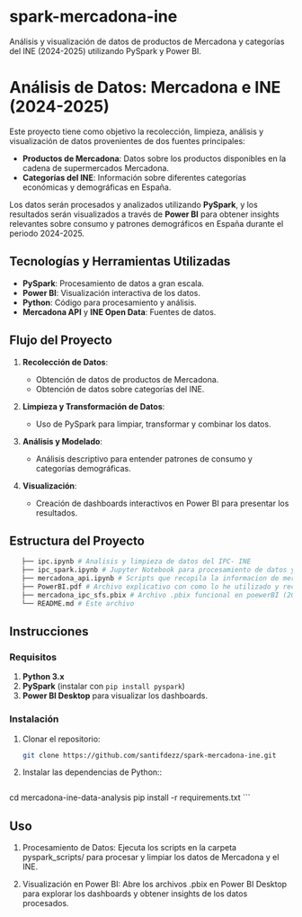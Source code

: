 # spark-mercadona-ine
Análisis y visualización de datos de productos de Mercadona y categorías del INE (2024-2025) utilizando PySpark y Power BI.
# Análisis de Datos: Mercadona e INE (2024-2025)

Este proyecto tiene como objetivo la recolección, limpieza, análisis y visualización de datos provenientes de dos fuentes principales:

- **Productos de Mercadona**: Datos sobre los productos disponibles en la cadena de supermercados Mercadona.
- **Categorías del INE**: Información sobre diferentes categorías económicas y demográficas en España.

Los datos serán procesados y analizados utilizando **PySpark**, y los resultados serán visualizados a través de **Power BI** para obtener insights relevantes sobre consumo y patrones demográficos en España durante el periodo 2024-2025.

## Tecnologías y Herramientas Utilizadas

- **PySpark**: Procesamiento de datos a gran escala.
- **Power BI**: Visualización interactiva de los datos.
- **Python**: Código para procesamiento y análisis.
- **Mercadona API** y **INE Open Data**: Fuentes de datos.

## Flujo del Proyecto

1. **Recolección de Datos**:
   - Obtención de datos de productos de Mercadona.
   - Obtención de datos sobre categorías del INE.
   
2. **Limpieza y Transformación de Datos**:
   - Uso de PySpark para limpiar, transformar y combinar los datos.
   
3. **Análisis y Modelado**:
   - Análisis descriptivo para entender patrones de consumo y categorías demográficas.
   
4. **Visualización**:
   - Creación de dashboards interactivos en Power BI para presentar los resultados.

## Estructura del Proyecto
```bash
   ├── ipc.ipynb # Analisis y limpieza de datos del IPC- INE
   ├── ipc_spark.ipynb # Jupyter Notebook para procesamiento de datos y graficos desde servidor SPARK 
   ├── mercadona_api.ipynb # Scripts que recopila la informacion de mercadona y del dataset de kaggle con precios historicos y los une.
   ├── PowerBI.pdf # Archivo explicativo con como lo he utilizado y recorrido para su funcionamiento (2024)
   ├── mercadona_ipc_sfs.pbix # Archivo .pbix funcional en poewerBI (2024)
   └── README.md # Este archivo
```

## Instrucciones

### Requisitos

1. **Python 3.x**
2. **PySpark** (instalar con `pip install pyspark`)
3. **Power BI Desktop** para visualizar los dashboards.

### Instalación

1. Clonar el repositorio:
   ```bash
   git clone https://github.com/santifdezz/spark-mercadona-ine.git
    ```
2. Instalar las dependencias de Python::
   ```bash
  cd mercadona-ine-data-analysis
  pip install -r requirements.txt
    ```
## Uso
  1. Procesamiento de Datos:
  Ejecuta los scripts en la carpeta pyspark_scripts/ para procesar y limpiar los datos de Mercadona y el INE.

  2. Visualización en Power BI:
  Abre los archivos .pbix en Power BI Desktop para explorar los dashboards y obtener insights de los datos procesados.

